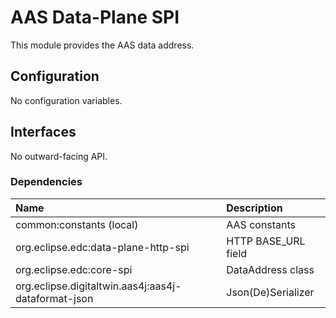 # AAS Data-Plane SPI

This module provides the AAS data address.

## Configuration

No configuration variables.

## Interfaces

No outward-facing API.

### Dependencies

| Name                                                | Description         |
|:----------------------------------------------------|:--------------------|
| common:constants (local)                            | AAS constants       |
| org.eclipse.edc:data-plane-http-spi                 | HTTP BASE_URL field |
| org.eclipse.edc:core-spi                            | DataAddress class   |
| org.eclipse.digitaltwin.aas4j:aas4j-dataformat-json | Json(De)Serializer  |
